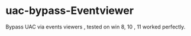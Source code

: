 # uac-bypass-Eventviewer
Bypass UAC via events viewers , tested on win 8, 10 , 11 worked perfectly.

